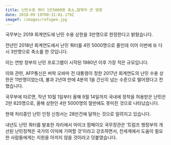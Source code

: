 ```yaml
---
title: 난민수용 쿼터 1만5000명 축소…탈북자 큰 영향
date: 2018-09-19T00:31:01.179Z
imagef: /images/refugee.jpg
---
```

국무부는 2019 회계연도에 난민 수용 상한을 3만명으로 한정한다고 밝혔습니다.

전년인 2018년 회계연도에서 난민 쿼터를 4민 5000명으로 줄인데 이어 이번에 또 다시 3만명으로 축소를 한 것입니다.

이는 연방 정부의 난민 프로그램이 시작된 1980년 이후 가장 적은 규모입니다.

이와 관련, AFP통신은 버락 오바마 전 대통령이 정한 2017년 회계연도의 난민 수용 상한은 11만명이었는데, 불과 2년여 만에 4분의 1을 간신히 넘는 수준으로 떨어졌다고 전했습니다.

국무부에 따르면, 작년 10월 1일부터 올해 9월 14일까지 국내에 정착을 허용받은 난민은 2만 825명으로, 올해 상한인 4만 5000명의 절반에도 못미친 것으로 나타났습니다.

현재 처리중인 난민 인정 신청서는 28만건에 달하는 것으로 알려지고 있습니다.

내년도 난민 쿼터를 발표한 자리에서 마이크 팜페이오 국무장관은 ‘트럼프 행정부의 개선된 난민정책은 국가의 이익에 기여할 것’이라고 강조하면서, 전세계에서 도움이 필요한 사람들에게는 지원을 아끼지 않을 것이라고 덧붙였습니다.
